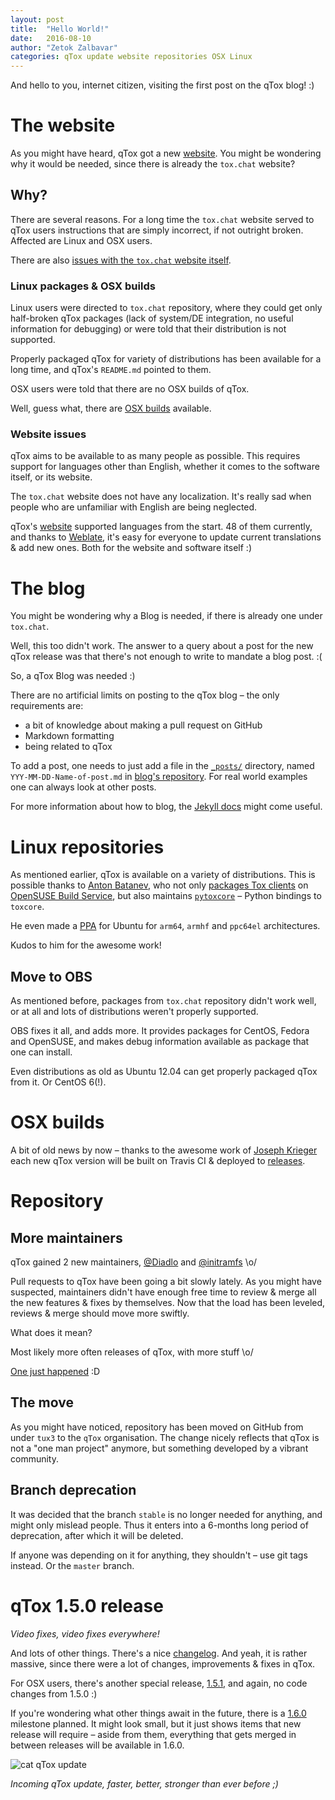 ```yaml
---
layout: post
title:  "Hello World!"
date:   2016-08-10
author: "Zetok Zalbavar"
categories: qTox update website repositories OSX Linux
---
```



And hello to you, internet citizen, visiting the first post on the qTox blog! :)

# The website

As you might have heard, qTox got a new [website]. You might be wondering why
it would be needed, since there is already the `tox.chat` website?

## Why?

There are several reasons. For a long time the `tox.chat` website served to qTox
users instructions that are simply incorrect, if not outright broken. Affected
are Linux and OSX users.

There are also [issues with the `tox.chat` website itself](#website-issues).

### Linux packages & OSX builds

Linux users were directed to `tox.chat` repository, where they could get only
half-broken qTox packages (lack of system/DE integration, no useful
information for debugging) or were told that their distribution is not
supported.

Properly packaged qTox for variety of distributions has been available for a
long time, and qTox's `README.md` pointed to them.

OSX users were told that there are no OSX builds of qTox.

Well, guess what, there are [OSX builds] available.

### Website issues

qTox aims to be available to as many people as possible. This requires support
for languages other than English, whether it comes to the software itself, or
its website.

The `tox.chat` website does not have any localization. It's really sad when
people who are unfamiliar with English are being neglected.

qTox's [website] supported languages from the start. 48 of them currently, and
thanks to [Weblate], it's easy for everyone to update current translations &
add new ones. Both for the website and software itself :)


# The blog

You might be wondering why a Blog is needed, if there is already one under
`tox.chat`.

Well, this too didn't work. The answer to a query about a post for the new qTox
release was that there's not enough to write to mandate a blog post. :(

So, a qTox Blog was needed :)

There are no artificial limits on posting to the qTox blog – the only
requirements are:

* a bit of knowledge about making a pull request on GitHub
* Markdown formatting
* being related to qTox

To add a post, one needs to just add a file in the [`_posts/`] directory, named
`YYY-MM-DD-Name-of-post.md` in [blog's repository]. For real world examples one
can always look at other posts.

For more information about how to blog, the [Jekyll docs] might come useful.


# Linux repositories

As mentioned earlier, qTox is available on a variety of distributions. This is
possible thanks to [Anton Batanev], who not only [packages Tox clients] on
[OpenSUSE Build Service], but also maintains [`pytoxcore`] – Python bindings to
`toxcore`.

He even made a [PPA] for Ubuntu for `arm64`, `armhf` and `ppc64el`
architectures.

Kudos to him for the awesome work!

## Move to OBS

As mentioned before, packages from `tox.chat` repository didn't work well, or
at all and lots of distributions weren't properly supported.

OBS fixes it all, and adds more. It provides packages for CentOS, Fedora and
OpenSUSE, and makes debug information available as package that one can install.

Even distributions as old as Ubuntu 12.04 can get properly packaged qTox
from it. Or CentOS 6(!).


# OSX builds

A bit of old news by now – thanks to the awesome work of [Joseph Krieger] each
new qTox version will be built on Travis CI & deployed to [releases].


# Repository

## More maintainers

qTox gained 2 new maintainers, [@Diadlo] and [@initramfs] \o/

Pull requests to qTox have been going a bit slowly lately. As you might have
suspected, maintainers didn't have enough free time to review & merge all the
new features & fixes by themselves. Now that the load has been leveled, reviews
& merge should move more swiftly.

What does it mean?

Most likely more often releases of qTox, with more stuff \o/

[One just happened](#qtox-150-release) :D


## The move

As you might have noticed, repository has been moved on GitHub from under
`tux3` to the `qTox` organisation. The change nicely reflects that qTox is not a
"one man project" anymore, but something developed by a vibrant community.


## Branch deprecation

It was decided that the branch `stable` is no longer needed for anything,
and might only mislead people. Thus it enters into a 6-months long period of
deprecation, after which it will be deleted.

If anyone was depending on it for anything, they shouldn't – use git tags
instead. Or the `master` branch.


# qTox 1.5.0 release

*Video fixes, video fixes everywhere!*

And lots of other things. There's a nice [changelog]. And yeah, it is rather
massive, since there were a lot of changes, improvements & fixes in qTox.

For OSX users, there's another special release, [1.5.1], and again, no code
changes from 1.5.0 :)

If you're wondering what other things await in the future, there is a [1.6.0]
milestone planned. It might look small, but it just shows items that new
release will require – aside from them, everything that gets merged in between
releases will be available in 1.6.0.

![cat qTox update](https://i.imgur.com/ytnHj2K.gif)

*Incoming qTox update, faster, better, stronger than ever before ;)*


[1.5.1]: https://github.com/qTox/qTox/releases/tag/v1.5.1
[1.6.0]: https://github.com/qTox/qTox/milestone/4
[Anton Batanev]: https://github.com/abbat
[blog's repository]: https://github.com/qTox/blog
[changelog]: https://github.com/qTox/qTox/blob/v1.5.0/CHANGELOG.md#v150-2016-08-09
[@Diadlo]: https://github.com/Diadlo
[@initramfs]: https://github.com/initramfs
[Jekyll docs]: https://jekyllrb.com/docs/home/
[Joseph Krieger]: https://github.com/RowenStipe
[OpenSUSE Build Service]: https://software.opensuse.org/download.html?project=home%3Aantonbatenev%3Atox&package=qtox
[OSX builds]: #osx-builds
[packages Tox clients]: https://github.com/abbat/tox.pkg
[`_posts/`]: https://github.com/qTox/blog/tree/gh-pages/_posts
[PPA]: https://launchpad.net/%7Eabbat/+archive/ubuntu/tox
[`pytoxcore`]: https://github.com/abbat/pytoxcore
[releases]: https://github.com/qTox/qTox/releases
[Weblate]: https://hosted.weblate.org/projects/tox/website/
[website]: https://qtox.github.io/
